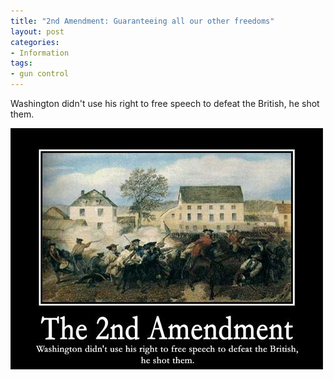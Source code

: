 ```yaml
---
title: "2nd Amendment: Guaranteeing all our other freedoms"
layout: post
categories:
- Information
tags:
- gun control
---
```


Washington didn't use his right to free speech to defeat the British, he shot them.

![The 2nd Amendment guarantees all our other freedoms](/assets/img/2013/04/20100423-2nd-amendment.jpg)
